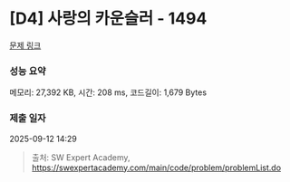 # [D4] 사랑의 카운슬러 - 1494 

[문제 링크](https://swexpertacademy.com/main/code/problem/problemDetail.do?contestProbId=AV2b_WPaAEIBBASw) 

### 성능 요약

메모리: 27,392 KB, 시간: 208 ms, 코드길이: 1,679 Bytes

### 제출 일자

2025-09-12 14:29



> 출처: SW Expert Academy, https://swexpertacademy.com/main/code/problem/problemList.do